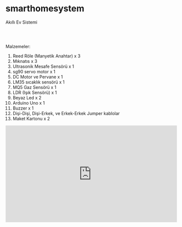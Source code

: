 # smarthomesystem
Akıllı Ev Sistemi

<br/>
<br/>

Malzemeler:
1. Reed Röle (Manyetik Anahtar) x 3
2. Mıknatıs x 3
3. Ultrasonik Mesafe Sensörü x 1
4. sg90 servo motor x 1
5. DC Motor ve Pervane x 1
6. LM35 sıcaklık sensörü x 1
7. MQ5 Gaz Sensörü x 1
8. LDR (Işık Sensörü) x 1
9. Beyaz Led x 2
10. Arduino Uno x 1
11. Buzzer x 1
12. Dişi-Dişi, Dişi-Erkek, ve Erkek-Erkek Jumper kablolar
13. Maket Kartonu x 2 

<iframe width="560" height="315" src="https://www.youtube.com/embed/qWTyxGQI-gI" frameborder="0" allow="accelerometer; autoplay; clipboard-write; encrypted-media; gyroscope; picture-in-picture" allowfullscreen></iframe>
